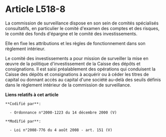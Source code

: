 # Article L518-8

La commission de surveillance dispose en son sein de comités spécialisés consultatifs, en particulier le comité d'examen des
comptes et des risques, le comité des fonds d'épargne et le comité des investissements. 

Elle en fixe les attributions et les règles de fonctionnement dans son règlement intérieur. 

Le comité des investissements a pour mission de surveiller la mise en œuvre de la politique d'investissement de la Caisse des
dépôts et consignations. Il est saisi préalablement des opérations qui conduisent la Caisse des dépôts et consignations à
acquérir ou à céder les titres de capital ou donnant accès au capital d'une société au-delà des seuils définis dans le
règlement intérieur de la commission de surveillance.

**Liens relatifs à cet article**

	**Codifié par**:

	  - Ordonnance n°2000-1223 du 14 décembre 2000 (V)

	**Modifié par**:

	  - Loi n°2008-776 du 4 août 2008 - art. 151 (V)
